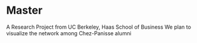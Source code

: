 # Master
A Research Project from UC Berkeley, Haas School of Business
We plan to visualize the network among Chez-Panisse alumni